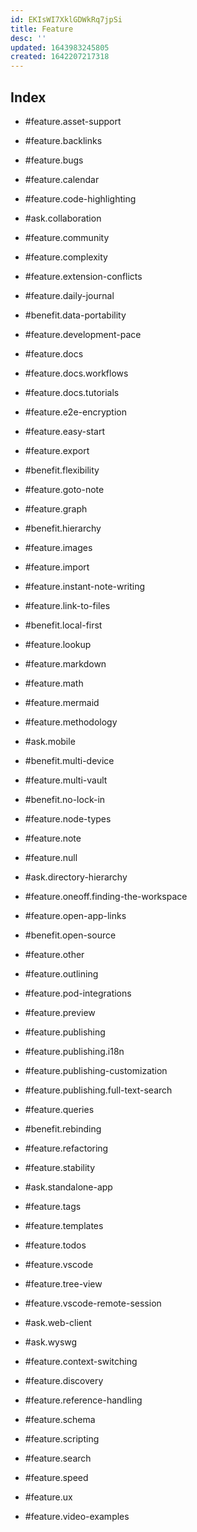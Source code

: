 ```yaml
---
id: EKIsWI7XklGDWkRq7jpSi
title: Feature
desc: ''
updated: 1643983245805
created: 1642207217318
---
```


## Index

- #feature.asset-support
- #feature.backlinks
- #feature.bugs
- #feature.calendar
- #feature.code-highlighting
- #ask.collaboration
- #feature.community
- #feature.complexity
- #feature.extension-conflicts
- #feature.daily-journal
- #benefit.data-portability
- #feature.development-pace
- #feature.docs
- #feature.docs.workflows
- #feature.docs.tutorials
- #feature.e2e-encryption
- #feature.easy-start
- #feature.export
- #benefit.flexibility
- #feature.goto-note
- #feature.graph
- #benefit.hierarchy
- #feature.images
- #feature.import
- #feature.instant-note-writing
- #feature.link-to-files
- #benefit.local-first
- #feature.lookup
- #feature.markdown
- #feature.math
- #feature.mermaid
- #feature.methodology
- #ask.mobile
- #benefit.multi-device
- #feature.multi-vault
- #benefit.no-lock-in
- #feature.node-types
- #feature.note
- #feature.null
- #ask.directory-hierarchy
- #feature.oneoff.finding-the-workspace
- #feature.open-app-links
- #benefit.open-source
- #feature.other
- #feature.outlining
- #feature.pod-integrations
- #feature.preview
- #feature.publishing
- #feature.publishing.i18n
- #feature.publishing-customization
- #feature.publishing.full-text-search
- #feature.queries
- #benefit.rebinding
- #feature.refactoring
- #feature.stability
- #ask.standalone-app
- #feature.tags
- #feature.templates
- #feature.todos
- #feature.vscode
- #feature.tree-view
- #feature.vscode-remote-session
- #ask.web-client
- #ask.wyswg
- #feature.context-switching
- #feature.discovery
- #feature.reference-handling
- #feature.schema
- #feature.scripting
- #feature.search
- #feature.speed

- #feature.ux
- #feature.video-examples

